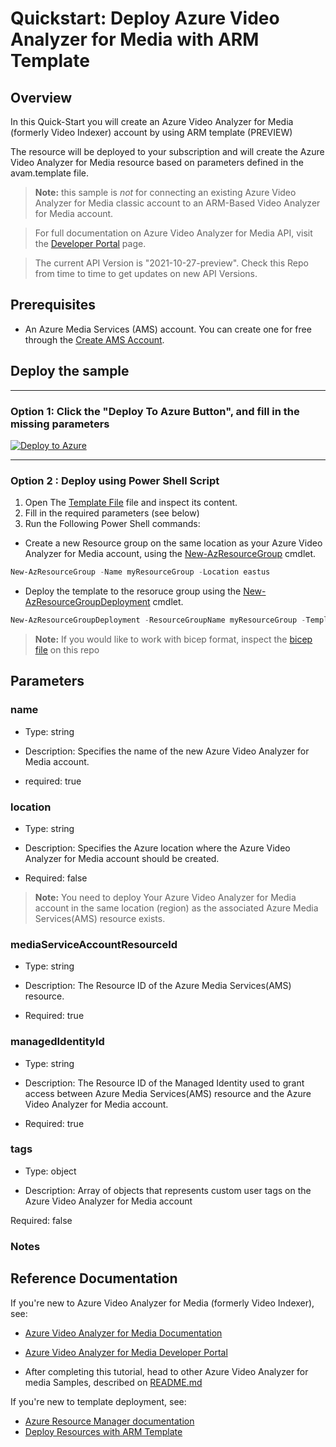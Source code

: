 
# Quickstart: Deploy Azure Video Analyzer for Media with ARM Template 

## Overview

In this Quick-Start you will create an Azure Video Analyzer for Media (formerly Video Indexer) account by using ARM template (PREVIEW)

The resource will be deployed to your subscription and will create the Azure Video Analyzer for Media resource based on parameters defined in the avam.template file.


> **Note:**
> this sample is *not* for connecting an existing Azure Video Analyzer for Media classic account to an ARM-Based Video Analyzer for Media account.

> For full documentation on Azure Video Analyzer for Media API, visit the [Developer Portal](https://aka.ms/avam-dev-portal) page.

> The current API Version is "2021-10-27-preview". Check this Repo from time to time to get updates on new API Versions.

## Prerequisites

* An Azure Media Services (AMS) account. You can create one for free through the [Create AMS Account](https://docs.microsoft.com/en-us/azure/media-services/latest/account-create-how-to).

## Deploy the sample

----

### Option 1: Click the "Deploy To Azure Button", and fill in the missing parameters


[![Deploy to Azure](https://aka.ms/deploytoazurebutton)](https://portal.azure.com/#create/Microsoft.Template/uri/https%3A%2F%2Fraw.githubusercontent.com%2FAzure-Samples%2Fmedia-services-video-indexer%2Fmaster%2FARM-Samples%2FCreate-Account%2Favam.template.json)  

----

### Option 2 : Deploy using Power Shell Script

1. Open The [Template File](avam.template.json) file and inspect its content.
2. Fill in the required parameters (see below)
3. Run the Following Power Shell commands:

* Create a new Resource group on the same location as your Azure Video Analyzer for Media account, using the [New-AzResourceGroup](https://docs.microsoft.com/en-us/powershell/module/az.resources/new-azresourcegroup) cmdlet.


```powershell
New-AzResourceGroup -Name myResourceGroup -Location eastus
```

* Deploy the template to the resoruce group using the [New-AzResourceGroupDeployment](https://docs.microsoft.com/en-us/powershell/module/az.resources/new-azresourcegroupdeployment) cmdlet.

```powershell
New-AzResourceGroupDeployment -ResourceGroupName myResourceGroup -TemplateFile ./avam.template.json
```

> **Note:**
> If you would like to work with bicep format, inspect the [bicep file](avam.template.bicep) on this repo


## Parameters

### name


* Type: string

* Description: Specifies the name of the new Azure Video Analyzer for Media account.

* required: true

### location


* Type: string

* Description: Specifies the Azure location where the Azure Video Analyzer for Media account should be created.

* Required: false


> **Note:**
> You need to deploy Your Azure Video Analyzer for Media account in the same location (region) as the associated Azure Media Services(AMS) resource exists.


### mediaServiceAccountResourceId

* Type: string

* Description: The Resource ID of the Azure Media Services(AMS) resource.

* Required: true


### managedIdentityId

* Type: string

* Description: The Resource ID of the Managed Identity used to grant access between Azure Media Services(AMS) resource and the Azure Video Analyzer for Media account.

* Required: true


### tags


* Type: object

* Description: Array of objects that represents custom user tags on the Azure Video Analyzer for Media account

 Required: false


### Notes

## Reference Documentation

If you're new to Azure Video Analyzer for Media (formerly Video Indexer), see:


* [Azure Video Analyzer for Media Documentation](https://aka.ms/vi-docs)
* [Azure Video Analyzer for Media Developer Portal](https://aka.ms/vi-docs)

* After completing this tutorial, head to other Azure Video Analyzer for media Samples, described on [README.md](../../README.md)

If you're new to template deployment, see:

* [Azure Resource Manager documentation](https://docs.microsoft.com/azure/azure-resource-manager/)
* [Deploy Resources with ARM Template](https://docs.microsoft.com/en-us/azure/azure-resource-manager/templates/deploy-powershell)

